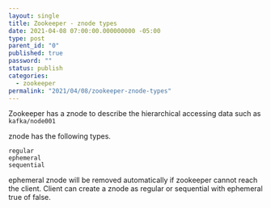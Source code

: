 ```yaml
---
layout: single
title: Zookeeper - znode types
date: 2021-04-08 07:00:00.000000000 -05:00
type: post
parent_id: "0"
published: true
password: ""
status: publish
categories:
  - zookeeper
permalink: "2021/04/08/zookeeper-znode-types"
---
```

Zookeeper has a znode to describe the hierarchical accessing data such as `kafka/node001`

znode has the following types.

```
regular
ephemeral
sequential
```
ephemeral znode will be removed automatically if zookeeper cannot reach the client. Client can create a znode as regular or sequential with ephemeral true of false.